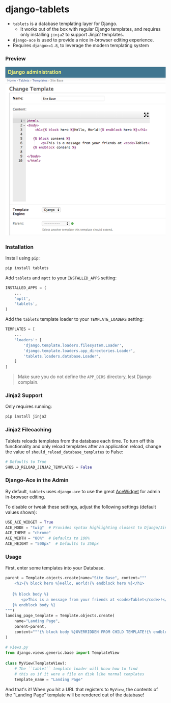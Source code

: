# django-tablets

* `tablets` is a database templating layer for Django.
    * It works out of the box with regular Django templates, and requires only installing `jinja2` to support Jinja2 templates.
* `django-ace` is used to provide a nice in-browser editing experience.
* Requires `django>=1.8`, to leverage the modern templating system


### Preview
![Admin preview](https://raw.githubusercontent.com/craiglabenz/django-tablets/master/media/admin-change-form.png "Optional Title")


### Installation

Install using `pip`:

```py
pip install tablets
```

Add `tablets` and `mptt` to your `INSTALLED_APPS` setting:
```py
INSTALLED_APPS = (
    ...
    'mptt',
    'tablets',
)
```

Add the `tablets` template loader to your `TEMPLATE_LOADERS` setting:
```py
TEMPLATES = [
    ...
    'loaders': [
        'django.template.loaders.filesystem.Loader',
        'django.template.loaders.app_directories.Loader',
        'tablets.loaders.database.Loader',
    ]
]
```

> Make sure you do not define the `APP_DIRS` directory, lest Django complain.

### Jinja2 Support

Only requires running:

```sh
pip install jinja2
```


### Jinja2 Filecaching

Tablets reloads templates from the database each time. To turn off this functionality and only reload templates after an application reload, change the value of `should_reload_database_templates` to False:
```py
# Defaults to True
SHOULD_RELOAD_JINJA2_TEMPLATES = False
```


### Django-Ace in the Admin
By default, `tablets` uses `django-ace` to use the great [AceWidget](http://ace.c9.io/build/kitchen-sink.html) for admin in-browser editing.

To disable or tweak these settings, adjust the following settings (default values shown):
```py
USE_ACE_WIDGET = True
ACE_MODE = "twig"  # Provides syntax highlighting closest to Django/Jinja2 templates
ACE_THEME = "chrome"
ACE_WIDTH = "80%"  # Defaults to 100%
ACE_HEIGHT = "500px"  # Defaults to 350px
```


### Usage

First, enter some templates into your Database.
```py
parent = Template.objects.create(name="Site Base", content="""
    <h1>{% block hero %}Hello, World!{% endblock hero %}</h1>

   {% block body %}
       <p>This is a message from your friends at <code>Tablet</code>!</p>
   {% endblock body %}
""")
landing_page_template = Template.objects.create(
    name="Landing Page",
    parent=parent,
    content="""{% block body %}OVERRIDDEN FROM CHILD TEMPLATE!{% endblock body %}"""
)
```

```py
# views.py
from django.views.generic.base import TemplateView

class MyView(TemplateView):
    # The ``tablet`` template loader will know how to find
    # this as if it were a file on disk like normal templates
    template_name = "Landing Page"
```

And that's it! When you hit a URL that registers to `MyView`, the contents of the "Landing Page" template will be rendered out of the database!
